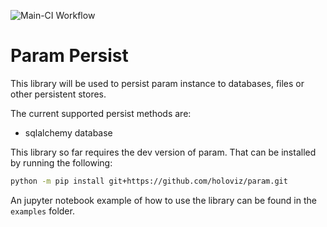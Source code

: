![Main-CI Workflow](https://github.com/tethysplatform/param_persist/workflows/Main-CI/badge.svg)

Param Persist
=============

This library will be used to persist param instance to databases, files or other persistent stores.

The current supported persist methods are:

- sqlalchemy database

This library so far requires the dev version of param. That can be installed by running the following:

```bash
python -m pip install git+https://github.com/holoviz/param.git
```

An jupyter notebook example of how to use the library can be found in the `examples` folder. 
